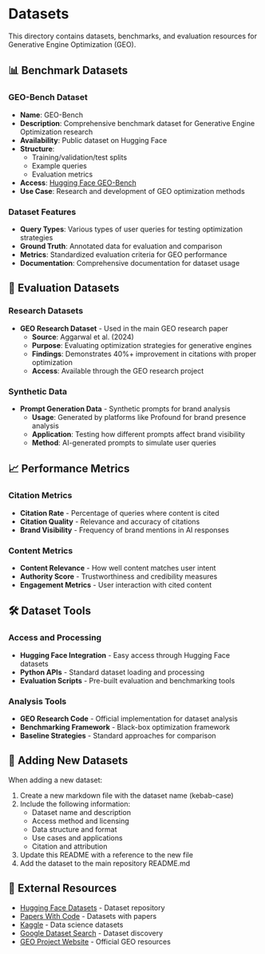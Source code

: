 # Datasets

This directory contains datasets, benchmarks, and evaluation resources for Generative Engine Optimization (GEO).

## 📊 Benchmark Datasets

### GEO-Bench Dataset
- **Name**: GEO-Bench
- **Description**: Comprehensive benchmark dataset for Generative Engine Optimization research
- **Availability**: Public dataset on Hugging Face
- **Structure**: 
  - Training/validation/test splits
  - Example queries
  - Evaluation metrics
- **Access**: [Hugging Face GEO-Bench](https://huggingface.co/datasets/geo-bench)
- **Use Case**: Research and development of GEO optimization methods

### Dataset Features
- **Query Types**: Various types of user queries for testing optimization strategies
- **Ground Truth**: Annotated data for evaluation and comparison
- **Metrics**: Standardized evaluation criteria for GEO performance
- **Documentation**: Comprehensive documentation for dataset usage

## 🔬 Evaluation Datasets

### Research Datasets
- **GEO Research Dataset** - Used in the main GEO research paper
  - **Source**: Aggarwal et al. (2024)
  - **Purpose**: Evaluating optimization strategies for generative engines
  - **Findings**: Demonstrates 40%+ improvement in citations with proper optimization
  - **Access**: Available through the GEO research project

### Synthetic Data
- **Prompt Generation Data** - Synthetic prompts for brand analysis
  - **Usage**: Generated by platforms like Profound for brand presence analysis
  - **Application**: Testing how different prompts affect brand visibility
  - **Method**: AI-generated prompts to simulate user queries

## 📈 Performance Metrics

### Citation Metrics
- **Citation Rate** - Percentage of queries where content is cited
- **Citation Quality** - Relevance and accuracy of citations
- **Brand Visibility** - Frequency of brand mentions in AI responses

### Content Metrics
- **Content Relevance** - How well content matches user intent
- **Authority Score** - Trustworthiness and credibility measures
- **Engagement Metrics** - User interaction with cited content

## 🛠️ Dataset Tools

### Access and Processing
- **Hugging Face Integration** - Easy access through Hugging Face datasets
- **Python APIs** - Standard dataset loading and processing
- **Evaluation Scripts** - Pre-built evaluation and benchmarking tools

### Analysis Tools
- **GEO Research Code** - Official implementation for dataset analysis
- **Benchmarking Framework** - Black-box optimization framework
- **Baseline Strategies** - Standard approaches for comparison

## 📝 Adding New Datasets

When adding a new dataset:

1. Create a new markdown file with the dataset name (kebab-case)
2. Include the following information:
   - Dataset name and description
   - Access method and licensing
   - Data structure and format
   - Use cases and applications
   - Citation and attribution
3. Update this README with a reference to the new file
4. Add the dataset to the main repository README.md

## 🔗 External Resources

- [Hugging Face Datasets](https://huggingface.co/datasets) - Dataset repository
- [Papers With Code](https://paperswithcode.com/) - Datasets with papers
- [Kaggle](https://www.kaggle.com/) - Data science datasets
- [Google Dataset Search](https://datasetsearch.research.google.com/) - Dataset discovery
- [GEO Project Website](https://generative-engines.com/GEO/) - Official GEO resources

